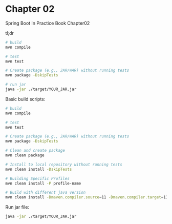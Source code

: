 # Chapter 02
Spring Boot In Practice Book Chapter02

tl;dr
```bash
# build
mvn compile

# test
mvn test

# Create package (e.g., JAR/WAR) without running tests
mvn package -DskipTests

# run jar
java -jar ./target/YOUR_JAR.jar
```

Basic build scripts:
```bash
# build
mvn compile

# test
mvn test

# Create package (e.g., JAR/WAR) without running tests
mvn package -DskipTests

# Clean and create package
mvn clean package

# Install to local repository without running tests
mvn clean install -DskipTests

# Building Specific Profiles
mvn clean install -P profile-name

# Build with different java version
mvn clean install -Dmaven.compiler.source=11 -Dmaven.compiler.target=11
```

Run jar file:
```bash
java -jar ./target/YOUR_JAR.jar
```
